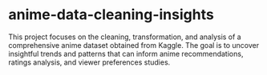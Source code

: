 # anime-data-cleaning-insights
This project focuses on the cleaning, transformation, and analysis of a comprehensive anime dataset obtained from Kaggle. The goal is to uncover insightful trends and patterns that can inform anime recommendations, ratings analysis, and viewer preferences studies.

